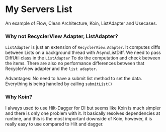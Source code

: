 # My Servers List
An example of Flow, Clean Architecture, Koin, ListAdapter and Usecases.

### Why not RecyclerView Adapter, ListAdapter?

`ListAdapter` is just an extension of `RecyclerView.Adapter`. It computes diffs between Lists on a background thread with AsyncListDiff. 
We need to pass DiffUtil class in the `ListAdapter` To do the computation and check between the items. There are also no performance differences between that RecyclerView adapter and the `list adapter`.

Advantages: No need to have a submit list method to set the data. Everything is being handled by calling `submitList()`

### Why Koin?

I always used to use Hilt-Dagger for DI but seems like Koin is much simpler and there is only one problem with it. It basically resolves dependencies at runtime, and this is the most important downside of Koin, however, it is really easy to use compared to Hilt and dagger.
